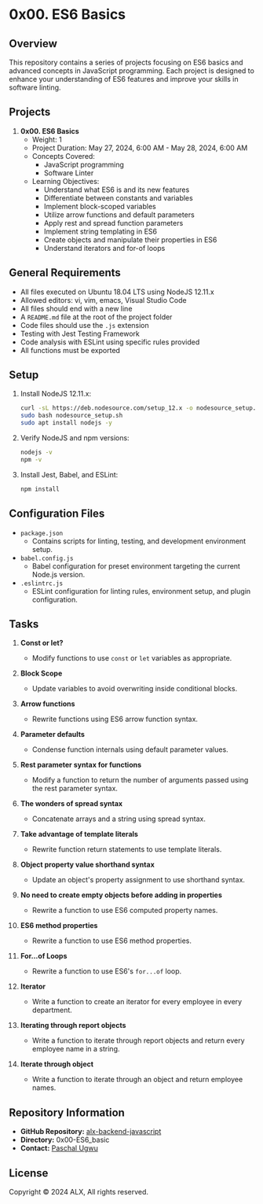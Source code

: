 # 0x00. ES6 Basics

## Overview
This repository contains a series of projects focusing on ES6 basics and advanced concepts in JavaScript programming. Each project is designed to enhance your understanding of ES6 features and improve your skills in software linting.

## Projects
1. **0x00. ES6 Basics**
   - Weight: 1
   - Project Duration: May 27, 2024, 6:00 AM - May 28, 2024, 6:00 AM
   - Concepts Covered:
     - JavaScript programming
     - Software Linter
   - Learning Objectives:
     - Understand what ES6 is and its new features
     - Differentiate between constants and variables
     - Implement block-scoped variables
     - Utilize arrow functions and default parameters
     - Apply rest and spread function parameters
     - Implement string templating in ES6
     - Create objects and manipulate their properties in ES6
     - Understand iterators and for-of loops

## General Requirements
- All files executed on Ubuntu 18.04 LTS using NodeJS 12.11.x
- Allowed editors: vi, vim, emacs, Visual Studio Code
- All files should end with a new line
- A `README.md` file at the root of the project folder
- Code files should use the `.js` extension
- Testing with Jest Testing Framework
- Code analysis with ESLint using specific rules provided
- All functions must be exported

## Setup
1. Install NodeJS 12.11.x:
    ```bash
    curl -sL https://deb.nodesource.com/setup_12.x -o nodesource_setup.sh
    sudo bash nodesource_setup.sh
    sudo apt install nodejs -y
    ```
2. Verify NodeJS and npm versions:
    ```bash
    nodejs -v
    npm -v
    ```
3. Install Jest, Babel, and ESLint:
    ```bash
    npm install
    ```

## Configuration Files
- `package.json`
  - Contains scripts for linting, testing, and development environment setup.
- `babel.config.js`
  - Babel configuration for preset environment targeting the current Node.js version.
- `.eslintrc.js`
  - ESLint configuration for linting rules, environment setup, and plugin configuration.

## Tasks
1. **Const or let?**
   - Modify functions to use `const` or `let` variables as appropriate.

2. **Block Scope**
   - Update variables to avoid overwriting inside conditional blocks.

3. **Arrow functions**
   - Rewrite functions using ES6 arrow function syntax.

4. **Parameter defaults**
   - Condense function internals using default parameter values.

5. **Rest parameter syntax for functions**
   - Modify a function to return the number of arguments passed using the rest parameter syntax.

6. **The wonders of spread syntax**
   - Concatenate arrays and a string using spread syntax.

7. **Take advantage of template literals**
   - Rewrite function return statements to use template literals.

8. **Object property value shorthand syntax**
   - Update an object's property assignment to use shorthand syntax.

9. **No need to create empty objects before adding in properties**
   - Rewrite a function to use ES6 computed property names.

10. **ES6 method properties**
    - Rewrite a function to use ES6 method properties.

11. **For...of Loops**
    - Rewrite a function to use ES6's `for...of` loop.

12. **Iterator**
    - Write a function to create an iterator for every employee in every department.

13. **Iterating through report objects**
    - Write a function to iterate through report objects and return every employee name in a string.

14. **Iterate through object**
    - Write a function to iterate through an object and return employee names.

## Repository Information
- **GitHub Repository:** [alx-backend-javascript](https://github.com/paschalugwu/alx-backend-javascript)
- **Directory:** 0x00-ES6_basic
- **Contact:** [Paschal Ugwu](mailto:ugwupaschal@gmail.com)

## License
Copyright © 2024 ALX, All rights reserved.
